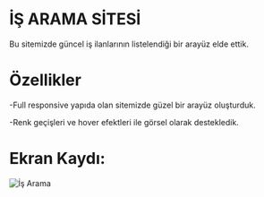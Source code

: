 # İŞ ARAMA SİTESİ

Bu sitemizde güncel iş ilanlarının listelendiği bir arayüz elde ettik.

# Özellikler
-Full responsive yapıda olan sitemizde güzel bir arayüz oluşturduk.

-Renk geçişleri ve hover efektleri ile görsel olarak destekledik.

# Ekran Kaydı:
![İş Arama](https://github.com/SerdarGEBEN/Bootstrap-proje/assets/163846222/5be65e93-59d0-40e9-b4ea-bb50ab97cc19)

